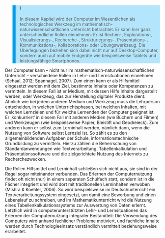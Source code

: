 <!-- filename: 01_Einleitung.md -->
<!-- title: Einleitung -->

<blockquote style="background: #B3E5FC; border-left: 10px solid #039BE5">

### !

In diesem Kapitel wird der Computer im Wesentlichen als technologisches Werkzeug im mathematisch-naturwissenschaftlichen Unterricht betrachtet. Er kann hier ganz unterschiedliche Rollen einnehmen: Er ist Rechen-, Explorations-, Visualisierungs-, Recherche-, Strukturierungs-, Präsentations-, Kommunikations-, Kollaborations- oder Übungswerkzeug. Die Überlegungen beziehen sich dabei nicht nur auf Desktop-Computer, sondern auch auf mobile Endgeräte wie beispielsweise Tablets und leistungsfähige Smartphones.

</blockquote>

Der Computer kann – nicht nur im mathematisch-naturwissenschaftlichen Unterricht – verschiedene Rollen in Lehr- und Lernsituationen einnehmen (Schaal, 2012; Spannagel, 2007). Zum einen kann er als Hilfsmittel eingesetzt werden mit dem Ziel, bestimmte Inhalte oder Kompetenzen zu vermitteln. In diesem Fall ist er Medium, mit dessen Hilfe Inhalte dargestellt werden, oder Werkzeug, das zur Herstellung digitaler Produkte dient. Ähnlich wie bei jedem anderen Medium und Werkzeug muss die Lehrperson entscheiden, in welchen Unterrichtsphasen, bei welchen Inhalten, mit welchen Lernzielen und für welche Lernenden der Computer geeignet ist. Er ‚konkurriert‘ in diesem Fall mit anderen Medien (wie Büchern und Filmen) und Werkzeugen (wie beispielsweise Papier, Bleistift und Geodreieck). Zum anderen kann er selbst zum Lerninhalt werden, nämlich dann, wenn die Nutzung von Software selbst Lernziel ist. So zählt es zu den allgemeinbildenden Aufgaben der Schule, informationstechnische Grundbildung zu vermitteln. Hierzu zählen die Beherrschung von Standardanwendungen wie Textverarbeitung, Tabellenkalkulation und Präsentationssoftware und die zielgerichtete Nutzung des Internets zu Recherchezwecken.

Die Rollen Hilfsmittel und Lerninhalt schließen sich nicht aus, sie sind in der Regel sogar miteinander verbunden. Das Erlernen der Computernutzung findet oft nicht (nur) in einem separaten Schulfach statt, sondern ist in die Fächer integriert und wird dort mit traditionellen Lerninhalten verwoben (Mishra & Koehler, 2006). So wird beispielsweise im Deutschunterricht ein Textverarbeitungssystem eingesetzt, um damit eine Bewerbung und einen Lebenslauf zu schreiben, und im Mathematikunterricht wird die Nutzung eines Tabellenkalkulationssystems zur Auswertung von Daten erlernt. Letztlich wird in computerunterstützten Lehr- und Lernsituationen das Erlernen der Computernutzung integraler Bestandteil: Die Verwendung des Computers wird anhand fachlicher Probleme motiviert, und fachliche Inhalte werden durch Technologieeinsatz verständlich vermittelt beziehungsweise erarbeitet.
